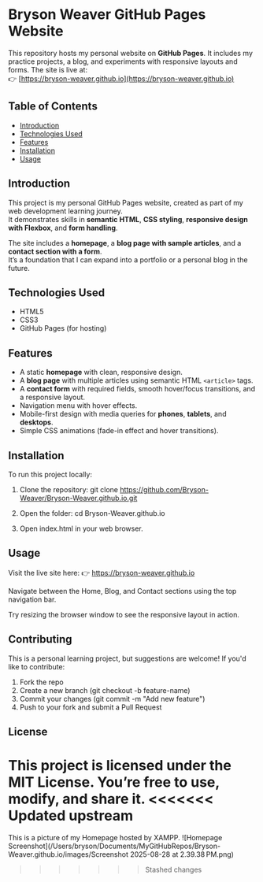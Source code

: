 # Bryson Weaver GitHub Pages Website

This repository hosts my personal website on **GitHub Pages**. It includes my practice projects, a blog, and experiments with responsive layouts and forms. The site is live at:  
👉 [https://bryson-weaver.github.io](https://bryson-weaver.github.io)

## Table of Contents

- [Introduction](#introduction)
- [Technologies Used](#technologies-used)
- [Features](#features)
- [Installation](#installation)
- [Usage](#usage)

## Introduction

This project is my personal GitHub Pages website, created as part of my web development learning journey.  
It demonstrates skills in **semantic HTML**, **CSS styling**, **responsive design with Flexbox**, and **form handling**.  

The site includes a **homepage**, a **blog page with sample articles**, and a **contact section with a form**.  
It’s a foundation that I can expand into a portfolio or a personal blog in the future.

## Technologies Used

- HTML5
- CSS3
- GitHub Pages (for hosting)

## Features

- A static **homepage** with clean, responsive design.
- A **blog page** with multiple articles using semantic HTML `<article>` tags.
- A **contact form** with required fields, smooth hover/focus transitions, and a responsive layout.
- Navigation menu with hover effects.
- Mobile-first design with media queries for **phones**, **tablets**, and **desktops**.
- Simple CSS animations (fade-in effect and hover transitions).

## Installation

To run this project locally:

1. Clone the repository:
   git clone https://github.com/Bryson-Weaver/Bryson-Weaver.github.io.git

2. Open the folder:
cd Bryson-Weaver.github.io

3. Open index.html in your web browser.

## Usage

Visit the live site here:
👉 https://bryson-weaver.github.io

Navigate between the Home, Blog, and Contact sections using the top navigation bar.

Try resizing the browser window to see the responsive layout in action.

## Contributing

This is a personal learning project, but suggestions are welcome!
If you'd like to contribute:

1. Fork the repo
2. Create a new branch (git checkout -b feature-name)
3. Commit your changes (git commit -m "Add new feature")
4. Push to your fork and submit a Pull Request

## License

This project is licensed under the MIT License. You’re free to use, modify, and share it.
<<<<<<< Updated upstream
=======

This is a picture of my Homepage hosted by XAMPP.
![Homepage Screenshot](/Users/bryson/Documents/MyGitHubRepos/Bryson-Weaver.github.io/images/Screenshot 2025-08-28 at 2.39.38 PM.png)
>>>>>>> Stashed changes
